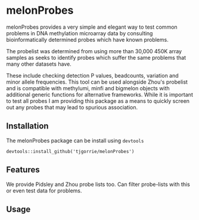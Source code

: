 # melonProbes

melonProbes provides a very simple and elegant way to test common problems in DNA methylation microarray data by consulting bioinformatically determined probes which have known problems.

The probelist was determined from using more than 30,000 450K array samples as seeks to identify probes which suffer the same problems that many other datasets have.

These include checking detection P values, beadcounts, variation and minor allele frequencies. This tool can be used alongside Zhou's probelist and is compatible with methylumi, minfi and bigmelon objects with additional generic functions for alternative frameworks. While it is important to test all probes I am providing this package as a means to quickly screen out any probes that may lead to spurious association.

## Installation
The melonProbes package can be install using `devtools`
```
devtools::install_github('tjgorrie/melonProbes')
```

## Features
We provide Pidsley and Zhou probe lists too.
Can filter probe-lists with this or even test data for problems.

## Usage
